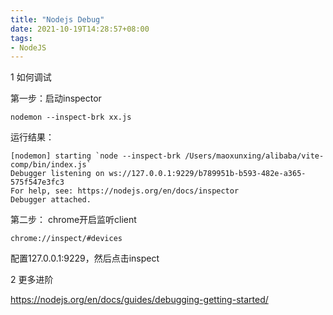 ```yaml
---
title: "Nodejs Debug"
date: 2021-10-19T14:28:57+08:00
tags:
- NodeJS
---
```


1 如何调试  

第一步：启动inspector

``` shell
nodemon --inspect-brk xx.js
```

运行结果：

``` shell
[nodemon] starting `node --inspect-brk /Users/maoxunxing/alibaba/vite-comp/bin/index.js`
Debugger listening on ws://127.0.0.1:9229/b789951b-b593-482e-a365-575f547e3fc3
For help, see: https://nodejs.org/en/docs/inspector
Debugger attached.
```

第二步： chrome开启监听client

``` shell
chrome://inspect/#devices
```

配置127.0.0.1:9229，然后点击inspect

2 更多进阶  

https://nodejs.org/en/docs/guides/debugging-getting-started/

